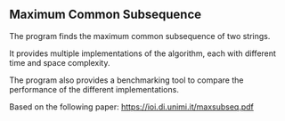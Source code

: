 ## Maximum Common Subsequence
The program finds the maximum common subsequence of two strings.

It provides multiple implementations of the algorithm, each with different time and space complexity.

The program also provides a benchmarking tool to compare the performance of the different implementations.

Based on the following paper: https://ioi.di.unimi.it/maxsubseq.pdf
